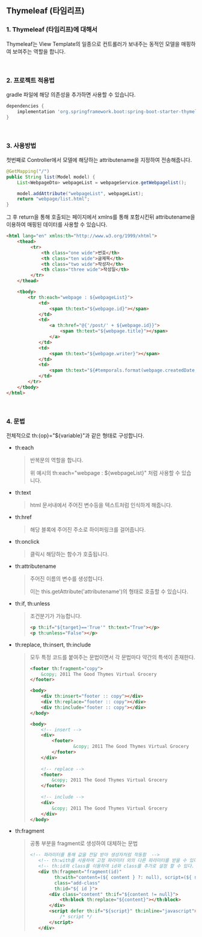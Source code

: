 ## Thymeleaf (타임리프)

### 1. Thymeleaf (타임리프)에 대해서

Thymeleaf는 View Template의 일종으로 컨트롤러가 보내주는 동적인 모델을 매핑하여 보여주는 역할을 합니다.

<br>


### 2. 프로젝트 적용법

gradle 파일에 해당 의존성을 추가하면 사용할 수 있습니다.

```gradle
dependencies {
	implementation 'org.springframework.boot:spring-boot-starter-thymeleaf'
}
```

<br>


### 3. 사용방법

첫번째로 Controller에서 모델에 해당하는 attributename을 지정하여 전송해줍니다.

```java
@GetMapping("/")
public String list(Model model) {
    List<WebpageDto> webpageList = webpageService.getWebpagelist();

    model.addAttribute("webpageList", webpageList);
    return "webpage/list.html";
}
```

 그 후 return을 통해 호출되는 페이지에서  xmlns를 통해 포함시킨뒤 attributename을 이용하여 매핑된 데이터를 사용할 수 있습니다.

```html
<html lang="en" xmlns:th="http://www.w3.org/1999/xhtml">
	<thead>
         <tr>
             <th class="one wide">번호</th>
             <th class="ten wide">글제목</th>
             <th class="two wide">작성자</th>
             <th class="three wide">작성일</th>
         </tr>
    </thead>

    <tbody>
        <tr th:each="webpage : ${webpageList}">
            <td>
                <span th:text="${webpage.id}"></span>
            </td>
            <td>
                <a th:href="@{'/post/' + ${webpage.id}}">
                    <span th:text="${webpage.title}"></span>
                </a>
            </td>
            <td>
                <span th:text="${webpage.writer}"></span>
            </td>
            <td>
                <span th:text="${#temporals.format(webpage.createdDate, 'yyyy-MM-dd HH:mm')}"></span>
            </td>
        </tr>
    </tbody>
</html>
```

<br>


### 4. 문법

전체적으로 th:{op}="${variable}"과 같은 형태로 구성합니다.

* th:each 

  >반복문의 역할을 합니다.
  >
  >위 예시의 th:each="webpage : ${webpageList}" 처럼 사용할 수 있습니다.

* th:text

  > html 문서내에서 주어진 변수등을 텍스트처럼 인식하게 해줍니다.

* th:href

  > 해당 블록에 주어진 주소로 하이퍼링크를 걸어줍니다.

* th:onclick

  > 클릭시 해당하는 함수가 호출됩니다.

* th:attributename

  > 주어진 이름의 변수를 생성합니다.
  >
  > 이는 this.getAttribute('attributename')의 형태로 호출할 수 있습니다.

* th:if, th:unless 

  >조건분기가 가능합니다.
  >
  >```html
  ><p th:if="${target}=='True'" th:text="True"></p>
  ><p th:unless="False"></p>
  >```
  
* th:replace, th:insert, th:include

  >모두 특정 코드를 붙여주는 문법이면서 각 문법마다 약간의 특색이 존재한다.
  >
  >```html
  ><footer th:fragment="copy">
  >  	&copy; 2011 The Good Thymes Virtual Grocery
  ></footer>
  >```
  >
  >```html
  ><body>
  >  	<div th:insert="footer :: copy"></div>
  >  	<div th:replace="footer :: copy"></div>
  >  	<div th:include="footer :: copy"></div>
  ></body>
  >```
  >
  >```html
  ><body>
  >    	<!-- insert -->
  >    	<div>
  >    		<footer>
  >      			&copy; 2011 The Good Thymes Virtual Grocery
  >    		</footer>
  >  	</div>
  >    
  >    	<!-- replace -->
  >  	<footer>
  >    		&copy; 2011 The Good Thymes Virtual Grocery
  >  	</footer>
  >    
  >    	<!-- include -->
  >  	<div>
  >    		&copy; 2011 The Good Thymes Virtual Grocery
  >  	</div>
  ></body>
  >```

* th:fragment

  > 공통 부분을 fragment로 생성하여 대체하는 문법
  >
  > ```html
  > <!-- 파라미터를 통해 값을 전달 받아 생성자처럼 작동함  -->
  >    <!-- th:with를 사용하여 고정 파라미터 외의 다른 파라미터를 받을 수 있다.  -->
  >    <!-- th:id와 class를 이용하여 id와 class를 추가로 설정 할 수 있다.  -->
  >    <div th:fragment="fragment(id)"
  >          th:with="content=(${ content } ?: null), script=(${ script } ?: false)"
  >          class="add-class"
  >          th:id="${ id }">
  >        <div class="content" th:if="${content != null}">
  >            <th:block th:replace="${content}"></th:block>
  >        </div>
  >        <script defer th:if="${script}" th:inline="javascript">
  >            /* script */
  >        </script>
  >    </div>
  >    ```